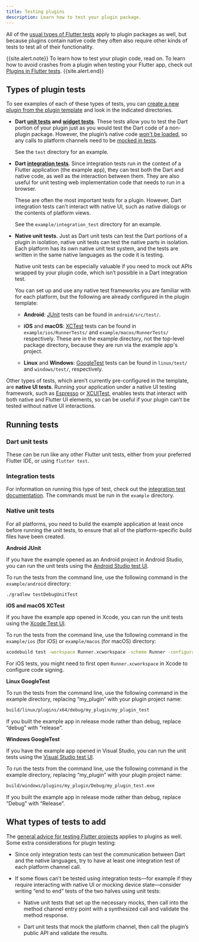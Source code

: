 ```yaml
---
title: Testing plugins
description: Learn how to test your plugin package.
---
```


All of the [usual types of Flutter tests][] apply to
plugin packages as well, but because plugins contain
native code they often also require other kinds of tests
to test all of their functionality.

[usual types of Flutter tests]: {{site.url}}/testing

{{site.alert.note}}
  To learn how to test your plugin code, read on.
  To learn how to avoid crashes from a plugin when
  testing your Flutter app, check out
  [Plugins in Flutter tests][].
{{site.alert.end}}

[Plugins in Flutter tests]: {{site.url}}/testing/plugins-in-tests

## Types of plugin tests

To see examples of each of these types of tests, you can
[create a new plugin from the plugin template][plugin-tests]
and look in the indicated directories.

* <strong>Dart [unit tests][] and [widget tests][]</strong>.
  These tests allow you to test the Dart portion of your plugin
  just as you would test the Dart code of a non-plugin package.
  However, the plugin’s native code [won't be loaded][],
  so any calls to platform channels need to be [mocked in tests][].

  See the `test` directory for an example.

* <strong>Dart [integration tests][]</strong>.
  Since integration tests run in the context of a
  Flutter application (the example app),
  they can test both the Dart and native code,
  as well as the interaction between them.
  They are also useful for unit testing web implementation
  code that needs to run in a browser.

  These are often the most important tests for a plugin.
  However, Dart integration tests can’t interact with native UI,
  such as native dialogs or the contents of platform views.

  See the  `example/integration_test` directory for an example.

* <strong>Native unit tests.</strong>
  Just as Dart unit tests can test the Dart portions
  of a plugin in isolation, native unit tests can
  test the native parts in isolation.
  Each platform has its own native unit test system,
  and the tests are written in the same native languages
  as the code it is testing.

  Native unit tests can be especially valuable
  if you need to mock out APIs wrapped by your plugin code,
  which isn’t possible in a Dart integration test.

  You can set up and use any native test frameworks
  you are familiar with for each platform,
  but the following are already configured in the plugin template:

  * <strong>Android</strong>:
    [JUnit][] tests can be found in `android/src/test/`.

  * <strong>iOS</strong> and <strong>macOS</strong>:
    [XCTest][] tests can be found in `example/ios/RunnerTests/`
    and `example/macos/RunnerTests/` respectively.
    These are in the example directory,
    not the top-level package directory,
    because they are run via the example app's project.

  * <strong>Linux</strong> and <strong>Windows</strong>:
    [GoogleTest][] tests can be found in `linux/test/`
    and `windows/test/`, respectively.

Other types of tests, which aren’t currently pre-configured
in the template, are <strong>native UI tests</strong>.
Running your application under a native UI testing framework,
such as [Espresso][] or [XCUITest][],
enables tests that interact with both native and Flutter UI elements,
so can be useful if your plugin can’t be tested without
native UI interactions.


[Espresso]: {{site.github}}/flutter/packages/tree/main/packages/espresso
[GoogleTest]: {{site.github}}/google/googletest
[integration tests]: {{site.url}}/cookbook/testing/integration/introduction
[JUnit]: {{site.github}}/junit-team/junit4/wiki/Getting-started
[mocked in tests]: {{site.url}}/testing/plugins-in-tests#mock-the-platform-channel
[plugin-tests]: {{site.url}}/packages-and-plugins/developing-packages#step-1-create-the-package-1
[unit tests]: {{site.url}}/cookbook/testing/unit/introduction
[widget tests]: {{site.url}}/cookbook/testing/widget/introduction
[won't be loaded]: {{site.url}}/testing/plugins-in-tests
[XCTest]: https://developer.apple.com/documentation/xctest
[XCUITest]: https://developer.apple.com/library/archive/documentation/DeveloperTools/Conceptual/testing_with_xcode/chapters/09-ui_testing.html

## Running tests

### Dart unit tests

These can be run like any other Flutter unit tests,
either from your preferred Flutter IDE,
or using `flutter test`.

### Integration tests

For information on running this type of test, check out the
[integration test documentation][].
The commands must be run in the `example` directory. 

[integration test documentation]: {{site.url}}/cookbook/testing/integration/introduction#5-run-the-integration-test

### Native unit tests

For all platforms, you need to build the example
application at least once before running the unit tests,
to ensure that all of the platform-specific build
files have been created.

<strong>Android JUnit</strong><br>

If you have the example opened as an Android project
in Android Studio, you can run the unit tests using
the [Android Studio test UI][].

To run the tests from the command line,
use the following command in the `example/android` directory:

```sh
./gradlew testDebugUnitTest
```

<strong>iOS and macOS XCTest</strong><br>

If you have the example app opened in Xcode,
you can run the unit tests using the [Xcode Test UI][].

To run the tests from the command line,
use the following command in the `example/ios` (for iOS)
or `example/macos` (for macOS) directory:

```sh
xcodebuild test -workspace Runner.xcworkspace -scheme Runner -configuration Debug
```

For iOS tests, you might need to first open
`Runner.xcworkspace` in Xcode to configure code signing.

<strong>Linux GoogleTest</strong><br>

To run the tests from the command line,
use the following command in the example directory,
replacing “my_plugin” with your plugin project name:

```sh
build/linux/plugins/x64/debug/my_plugin/my_plugin_test
```

If you built the example app in release mode rather than
debug, replace “debug” with “release”.

<strong>Windows GoogleTest</strong><br>

If you have the example app opened in Visual Studio,
you can run the unit tests using the [Visual Studio test UI][].

To run the tests from the command line,
use the following command in the example directory,
replacing “my_plugin” with your plugin project name:

```sh
build/windows/plugins/my_plugin/Debug/my_plugin_test.exe
```

If you built the example app in release mode rather
than debug, replace “Debug” with “Release”.

## What types of tests to add

The [general advice for testing Flutter projects][general advice]
applies to plugins as well.
Some extra considerations for plugin testing:

* Since only integration tests can test the communication
  between Dart and the native languages,
  try to have at least one integration test of each
  platform channel call.

* If some flows can’t be tested using integration
  tests—for example if they require interacting with
  native UI or mocking device state—consider writing
  “end to end” tests of the two halves using unit tests:

  * Native unit tests that set up the necessary mocks,
    then call into the method channel entry point
    with a synthesized call and validate the method response.

  * Dart unit tests that mock the platform channel,
    then call the plugin’s public API and validate the results.

[Android Studio test UI]: https://developer.android.com/studio/test/test-in-android-studio
[general advice]: {{site.url}}/testing
[Visual Studio test UI]: https://learn.microsoft.com/en-us/visualstudio/test/getting-started-with-unit-testing?view=vs-2022&tabs=dotnet%2Cmstest#run-unit-tests
[Xcode Test UI]: https://developer.apple.com/library/archive/documentation/DeveloperTools/Conceptual/testing_with_xcode/chapters/05-running_tests.html


